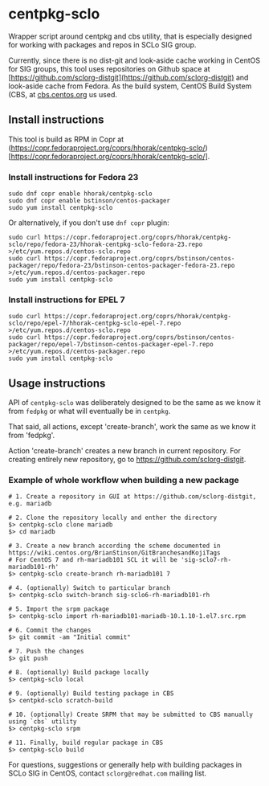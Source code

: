 # centpkg-sclo

Wrapper script around centpkg and cbs utility, that is especially designed for working with packages and repos in SCLo SIG group.

Currently, since there is no dist-git and look-aside cache working in CentOS for SIG groups, this tool uses repositories on Github space at [https://github.com/sclorg-distgit](https://github.com/sclorg-distgit) and look-aside cache from Fedora. As the build system, CentOS Build System (CBS, at [cbs.centos.org](http://cbs.centos.org) us used.

## Install instructions

This tool is build as RPM in Copr at (https://copr.fedoraproject.org/coprs/hhorak/centpkg-sclo/)[https://copr.fedoraproject.org/coprs/hhorak/centpkg-sclo/].

### Install instructions for Fedora 23
```
sudo dnf copr enable hhorak/centpkg-sclo
sudo dnf copr enable bstinson/centos-packager
sudo yum install centpkg-sclo
```

Or alternatively, if you don't use `dnf copr` plugin:

```
sudo curl https://copr.fedoraproject.org/coprs/hhorak/centpkg-sclo/repo/fedora-23/hhorak-centpkg-sclo-fedora-23.repo >/etc/yum.repos.d/centos-sclo.repo
sudo curl https://copr.fedoraproject.org/coprs/bstinson/centos-packager/repo/fedora-23/bstinson-centos-packager-fedora-23.repo >/etc/yum.repos.d/centos-packager.repo
sudo yum install centpkg-sclo
```

### Install instructions for EPEL 7
```
sudo curl https://copr.fedoraproject.org/coprs/hhorak/centpkg-sclo/repo/epel-7/hhorak-centpkg-sclo-epel-7.repo >/etc/yum.repos.d/centos-sclo.repo
sudo curl https://copr.fedoraproject.org/coprs/bstinson/centos-packager/repo/epel-7/bstinson-centos-packager-epel-7.repo >/etc/yum.repos.d/centos-packager.repo
sudo yum install centpkg-sclo
```

## Usage instructions

API of `centpkg-sclo` was deliberately designed to be the same as we know it from `fedpkg` or what will eventually be in `centpkg`.

That said, all actions, except 'create-branch', work the same as we know it from 'fedpkg'.

Action 'create-branch' creates a new branch in current repository. For creating entirely new repository, go to https://github.com/sclorg-distgit.

### Example of whole workflow when building a new package
```
# 1. Create a repository in GUI at https://github.com/sclorg-distgit, e.g. mariadb

# 2. Clone the repository locally and enther the directory
$> centpkg-sclo clone mariadb
$> cd mariadb

# 3. Create a new branch according the scheme documented in https://wiki.centos.org/BrianStinson/GitBranchesandKojiTags
# For CentOS 7 and rh-mariadb101 SCL it will be 'sig-sclo7-rh-mariadb101-rh'
$> centpkg-sclo create-branch rh-mariadb101 7

# 4. (optionally) Switch to particular branch
$> centpkg-sclo switch-branch sig-sclo6-rh-mariadb101-rh

# 5. Import the srpm package
$> centpkg-sclo import rh-mariadb101-mariadb-10.1.10-1.el7.src.rpm

# 6. Commit the changes
$> git commit -am "Initial commit"

# 7. Push the changes
$> git push

# 8. (optionally) Build package locally
$> centpkg-sclo local

# 9. (optionally) Build testing package in CBS
$> centpkd-sclo scratch-build

# 10. (optionally) Create SRPM that may be submitted to CBS manually using `cbs` utility
$> centpkg-sclo srpm

# 11. Finally, build regular package in CBS
$> centpkg-sclo build
```

For questions, suggestions or generally help with building packages in SCLo SIG in CentOS, contact `sclorg@redhat.com` mailing list.
